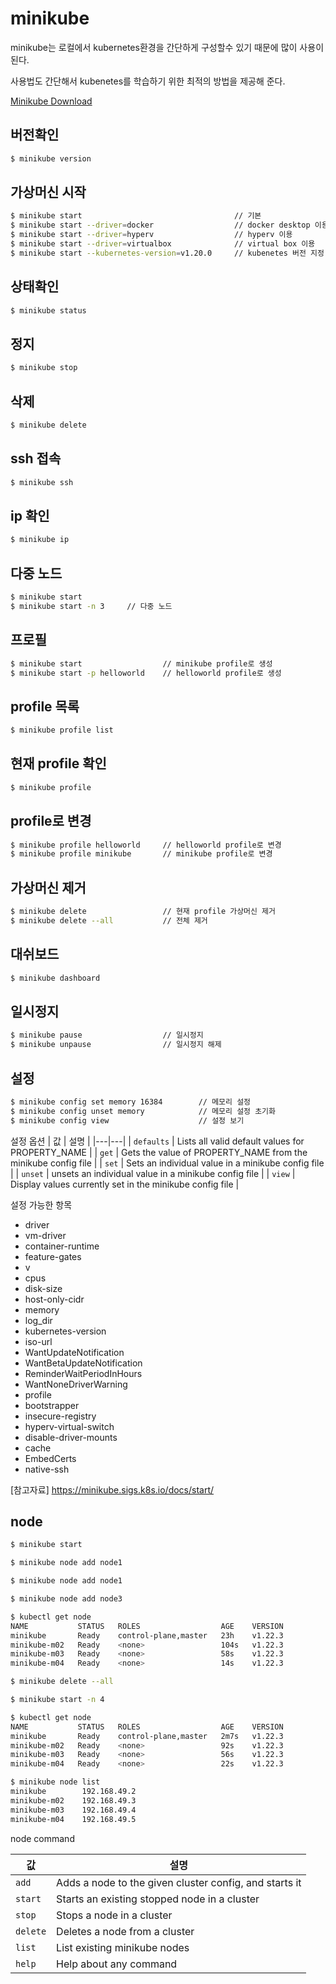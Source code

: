 # minikube

minikube는 로컬에서 kubernetes환경을 간단하게 구성할수 있기 때문에 많이 사용이 된다.

사용법도 간단해서 kubenetes를 학습하기 위한 최적의 방법을 제공해 준다.

[Minikube Download](https://minikube.sigs.k8s.io/docs/start/ "minikube installation")

## 버전확인
```bash
$ minikube version
```

## 가상머신 시작 
```bash
$ minikube start                                  // 기본
$ minikube start --driver=docker                  // docker desktop 이용
$ minikube start --driver=hyperv                  // hyperv 이용
$ minikube start --driver=virtualbox              // virtual box 이용
$ minikube start --kubernetes-version=v1.20.0     // kubenetes 버전 지정
```

## 상태확인
```bash
$ minikube status
```

## 정지
```bash
$ minikube stop
```

## 삭제
```bash
$ minikube delete
```

## ssh 접속
```bash
$ minikube ssh
```

## ip 확인
```bash
$ minikube ip
```

## 다중 노드
```bash
$ minikube start
$ minikube start -n 3     // 다중 노드
```

## 프로필
```bash
$ minikube start                  // minikube profile로 생성
$ minikube start -p helloworld    // helloworld profile로 생성
```

## profile 목록
```bash
$ minikube profile list
```

## 현재 profile 확인
```bash
$ minikube profile
```

## profile로 변경
```bash
$ minikube profile helloworld     // helloworld profile로 변경
$ minikube profile minikube       // minikube profile로 변경
```

## 가상머신 제거
```bash
$ minikube delete                 // 현재 profile 가상머신 제거
$ minikube delete --all           // 전체 제거
```

## 대쉬보드
```bash
$ minikube dashboard
```

## 일시정지
```bash
$ minikube pause                  // 일시정지
$ minikube unpause                // 일시정지 해제
```

## 설정
```bash
$ minikube config set memory 16384        // 메모리 설정
$ minikube config unset memory            // 메모리 설정 초기화
$ minikube config view                    // 설정 보기
```

설정 옵션
| 값 | 설명 |
|---|---|
| `defaults` | Lists all valid default values for PROPERTY_NAME |
| `get` | Gets the value of PROPERTY_NAME from the minikube config file |
| `set` | Sets an individual value in a minikube config file |
| `unset` | unsets an individual value in a minikube config file |
| `view` | Display values currently set in the minikube config file |

설정 가능한 항목
 * driver
 * vm-driver
 * container-runtime
 * feature-gates
 * v
 * cpus
 * disk-size
 * host-only-cidr
 * memory
 * log_dir
 * kubernetes-version
 * iso-url
 * WantUpdateNotification
 * WantBetaUpdateNotification
 * ReminderWaitPeriodInHours
 * WantNoneDriverWarning
 * profile
 * bootstrapper
 * insecure-registry
 * hyperv-virtual-switch
 * disable-driver-mounts
 * cache
 * EmbedCerts
 * native-ssh

[참고자료] https://minikube.sigs.k8s.io/docs/start/

## node

```bash
$ minikube start

$ minikube node add node1

$ minikube node add node1

$ minikube node add node3

$ kubectl get node
NAME           STATUS   ROLES                  AGE    VERSION
minikube       Ready    control-plane,master   23h    v1.22.3
minikube-m02   Ready    <none>                 104s   v1.22.3
minikube-m03   Ready    <none>                 58s    v1.22.3
minikube-m04   Ready    <none>                 14s    v1.22.3

$ minikube delete --all

$ minikube start -n 4

$ kubectl get node
NAME           STATUS   ROLES                  AGE    VERSION
minikube       Ready    control-plane,master   2m7s   v1.22.3
minikube-m02   Ready    <none>                 92s    v1.22.3
minikube-m03   Ready    <none>                 56s    v1.22.3
minikube-m04   Ready    <none>                 22s    v1.22.3

$ minikube node list
minikube        192.168.49.2
minikube-m02    192.168.49.3
minikube-m03    192.168.49.4
minikube-m04    192.168.49.5
```

node command

| 값 | 설명 |
|---|---|
| `add` | Adds a node to the given cluster config, and starts it |
| `start` | Starts an existing stopped node in a cluster |
| `stop` | Stops a node in a cluster |
| `delete` | Deletes a node from a cluster |
| `list` | List existing minikube nodes |
| `help` | Help about any command |